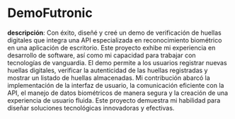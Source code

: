 # DemoFutronic
**descripción**: Con éxito, diseñé y creé un demo de verificación de huellas digitales que integra una API especializada en reconocimiento biométrico en una aplicación de escritorio. Este proyecto exhibe mi experiencia en desarrollo de software, así como mi capacidad para trabajar con tecnologías de vanguardia. El demo permite a los usuarios registrar nuevas huellas digitales, verificar la autenticidad de las huellas registradas y mostrar un listado de huellas almacenadas. Mi contribución abarcó la implementación de la interfaz de usuario, la comunicación eficiente con la API, el manejo de datos biométricos de manera segura y la creación de una experiencia de usuario fluida. Este proyecto demuestra mi habilidad para diseñar soluciones tecnológicas innovadoras y efectivas.
